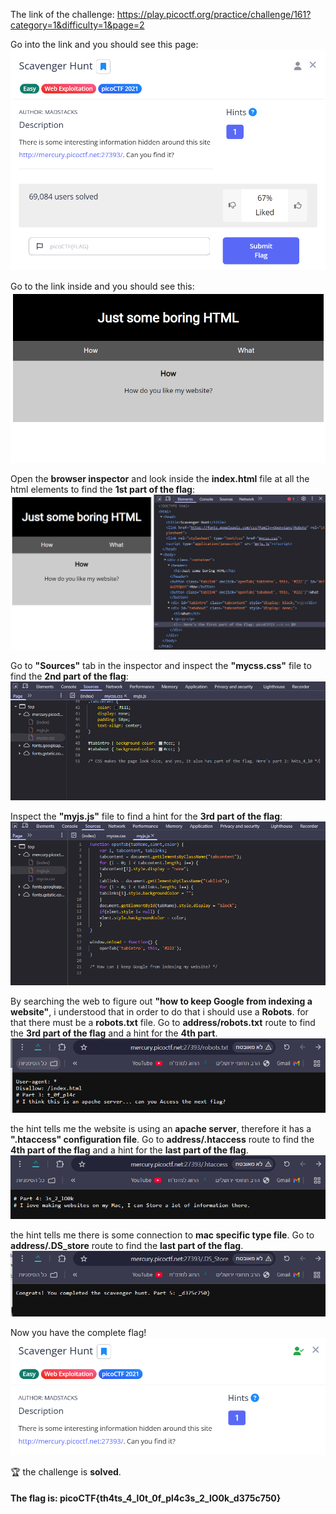 The link of the challenge: https://play.picoctf.org/practice/challenge/161?category=1&difficulty=1&page=2

Go into the link and you should see this page:
![challenge](./img/challenge.png)

Go to the link inside and you should see this:
![open site](./img/open_site.png)

Open the **browser inspector** and look inside the **index.html** file at all the html elements to find the **1st part of the flag**:
![inspect html](./img/inspect_html.png)

Go to **"Sources"** tab in the inspector and inspect the **"mycss.css"** file to find the **2nd part of the flag**:
![inspect css](./img/inspect_css.png)

Inspect the **"myjs.js"** file to find a hint for the **3rd part of the flag**:
![inspect js](./img/inspect_js.png)

By searching the web to figure out **"how to keep Google from indexing a website"**, i understood that in order to do that i should use a **Robots**. for that there must be a **robots.txt** file.
Go to **address/robots.txt** route to find the **3rd part of the flag** and a hint for the **4th part**.
![route to robots.txt](./img/route_to_robots.png)

the hint tells me the website is using an **apache server**, therefore it has a **".htaccess" configuration file**.
Go to **address/.htaccess** route to find the **4th part of the flag** and a hint for the **last part of the flag**.
![route to .htaccess](./img/route_to_htaccess.png)

the hint tells me there is some connection to **mac specific type file**.
Go to **address/.DS_store** route to find the **last part of the flag**.
![route to ds_store](./img/route_to_dsstore.png)

Now you have the complete flag!
![solved](./img/solved.png)

:trophy: the challenge is **solved**.  

#### The flag is: picoCTF{th4ts_4_l0t_0f_pl4c3s_2_lO0k_d375c750}
